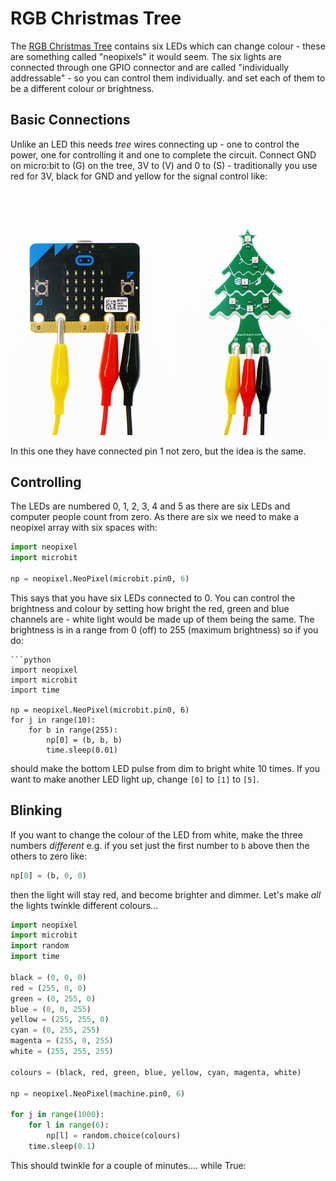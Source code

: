 # RGB Christmas Tree

The [RGB Christmas Tree](https://thepihut.com/products/rainbow-led-christmas-tree-for-micro-bit) contains six LEDs which can change colour - these are something called "neopixels" it would seem. The six lights are connected through one GPIO connector and are called "individually addressable" - so you can control them individually. and set each of them to be a different colour or brightness.

## Basic Connections

Unlike an LED this needs _tree_ wires connecting up - one to control the power, one for controlling it and one to complete the circuit. Connect GND on micro:bit to (G) on the tree, 3V to (V) and 0 to (S) - traditionally you use red for 3V, black for GND and yellow for the signal control like:

![Tree wiring](images/tree-wiring.jpg)

In this one they have connected pin 1 not zero, but the idea is the same.

## Controlling

The LEDs are numbered 0, 1, 2, 3, 4 and 5 as there are six LEDs and computer people count from zero. As there are six we need to make a neopixel array with six spaces with:

```python
import neopixel
import microbit

np = neopixel.NeoPixel(microbit.pin0, 6)
```

This says that you have six LEDs connected to 0. You can control the brightness and colour by setting how bright the red, green and blue channels are - white light would be made up of them being the same. The brightness is in a range from 0 (off) to 255 (maximum brightness) so if you do:

```
```python
import neopixel
import microbit
import time

np = neopixel.NeoPixel(microbit.pin0, 6)
for j in range(10):
    for b in range(255):
        np[0] = (b, b, b)
        time.sleep(0.01)
```

should make the bottom LED pulse from dim to bright white 10 times. If
you want to make another LED light up, change `[0]` to `[1]` to
`[5]`. 

## Blinking

If you want to change the colour of the LED from white, make the three
numbers _different_ e.g. if you set just the first number to `b` above
then the others to zero like:

```Python
np[0] = (b, 0, 0)
```

then the light will stay red, and become brighter and dimmer. Let's
make _all_ the lights twinkle different colours...

```python
import neopixel
import microbit
import random
import time

black = (0, 0, 0)
red = (255, 0, 0)
green = (0, 255, 0)
blue = (0, 0, 255)
yellow = (255, 255, 0)
cyan = (0, 255, 255)
magenta = (255, 0, 255)
white = (255, 255, 255)

colours = (black, red, green, blue, yellow, cyan, magenta, white)

np = neopixel.NeoPixel(machine.pin0, 6)

for j in range(1000):
    for l in range(6):
        np[l] = random.choice(colours)
	time.sleep(0.1)
```

This should twinkle for a couple of minutes.... 
while True:
    
